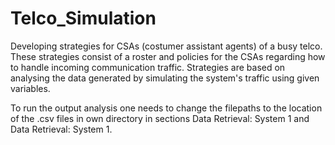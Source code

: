 # Telco_Simulation
Developing strategies for CSAs (costumer assistant agents) of a busy telco. These strategies consist of a roster and policies for the CSAs regarding how to handle incoming communication traffic. Strategies are based on analysing the data generated by simulating the system's traffic using given variables. 

To run the output analysis one needs to change the filepaths to the location of the .csv files in own directory in sections Data Retrieval: System 1 and Data Retrieval: System 1.
